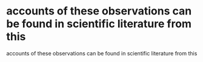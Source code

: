# accounts of these observations can be found in scientific literature from this

accounts of these observations can be found in scientific literature from this